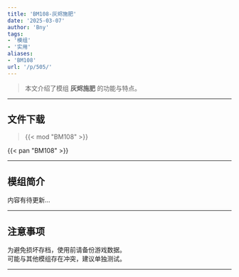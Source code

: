 ```yaml
---
title: 'BM108-灰烬施肥'
date: '2025-03-07'
author: 'Bny'
tags:
- '模组'
- '实用'
aliases:
- 'BM108'
url: '/p/505/'
---
```


> 本文介绍了模组 **灰烬施肥** 的功能与特点。

---

## 文件下载  

> {{< mod "BM108" >}}  

{{< pan "BM108" >}}  

---

## 模组简介

>  
内容有待更新...  

---

## 注意事项

>  
为避免损坏存档，使用前请备份游戏数据。  
可能与其他模组存在冲突，建议单独测试。  

---

